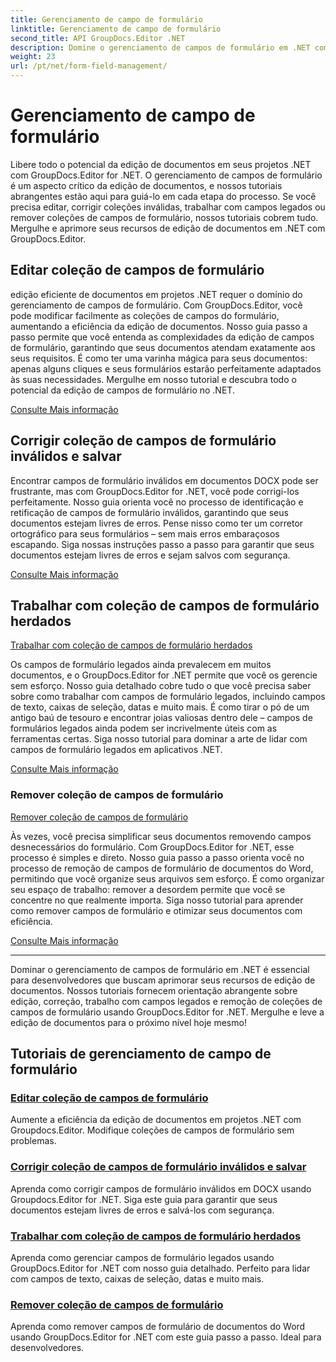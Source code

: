```yaml
---
title: Gerenciamento de campo de formulário
linktitle: Gerenciamento de campo de formulário
second_title: API GroupDocs.Editor .NET
description: Domine o gerenciamento de campos de formulário em .NET com GroupDocs.Editor. Aprenda a editar, corrigir, trabalhar com legado e remover coleções de campos de formulário com facilidade.
weight: 23
url: /pt/net/form-field-management/
---
```


# Gerenciamento de campo de formulário

Libere todo o potencial da edição de documentos em seus projetos .NET com GroupDocs.Editor for .NET. O gerenciamento de campos de formulário é um aspecto crítico da edição de documentos, e nossos tutoriais abrangentes estão aqui para guiá-lo em cada etapa do processo. Se você precisa editar, corrigir coleções inválidas, trabalhar com campos legados ou remover coleções de campos de formulário, nossos tutoriais cobrem tudo. Mergulhe e aprimore seus recursos de edição de documentos em .NET com GroupDocs.Editor.

## Editar coleção de campos de formulário

edição eficiente de documentos em projetos .NET requer o domínio do gerenciamento de campos de formulário. Com GroupDocs.Editor, você pode modificar facilmente as coleções de campos do formulário, aumentando a eficiência da edição de documentos. Nosso guia passo a passo permite que você entenda as complexidades da edição de campos de formulário, garantindo que seus documentos atendam exatamente aos seus requisitos. É como ter uma varinha mágica para seus documentos: apenas alguns cliques e seus formulários estarão perfeitamente adaptados às suas necessidades. Mergulhe em nosso tutorial e descubra todo o potencial da edição de campos de formulário no .NET.

[Consulte Mais informação](./edit-form-field-collection/)

## Corrigir coleção de campos de formulário inválidos e salvar

Encontrar campos de formulário inválidos em documentos DOCX pode ser frustrante, mas com GroupDocs.Editor for .NET, você pode corrigi-los perfeitamente. Nosso guia orienta você no processo de identificação e retificação de campos de formulário inválidos, garantindo que seus documentos estejam livres de erros. Pense nisso como ter um corretor ortográfico para seus formulários – sem mais erros embaraçosos escapando. Siga nossas instruções passo a passo para garantir que seus documentos estejam livres de erros e sejam salvos com segurança.

[Consulte Mais informação](./fix-invalid-form-field-collection-save/)

## Trabalhar com coleção de campos de formulário herdados
[Trabalhar com coleção de campos de formulário herdados](./work-legacy-form-field-collection/)

Os campos de formulário legados ainda prevalecem em muitos documentos, e o GroupDocs.Editor for .NET permite que você os gerencie sem esforço. Nosso guia detalhado cobre tudo o que você precisa saber sobre como trabalhar com campos de formulário legados, incluindo campos de texto, caixas de seleção, datas e muito mais. É como tirar o pó de um antigo baú de tesouro e encontrar joias valiosas dentro dele – campos de formulários legados ainda podem ser incrivelmente úteis com as ferramentas certas. Siga nosso tutorial para dominar a arte de lidar com campos de formulário legados em aplicativos .NET.

[Consulte Mais informação](./work-legacy-form-field-collection/)

### Remover coleção de campos de formulário
[Remover coleção de campos de formulário](./remove-form-field-collection/)

Às vezes, você precisa simplificar seus documentos removendo campos desnecessários do formulário. Com GroupDocs.Editor for .NET, esse processo é simples e direto. Nosso guia passo a passo orienta você no processo de remoção de campos de formulário de documentos do Word, permitindo que você organize seus arquivos sem esforço. É como organizar seu espaço de trabalho: remover a desordem permite que você se concentre no que realmente importa. Siga nosso tutorial para aprender como remover campos de formulário e otimizar seus documentos com eficiência.

[Consulte Mais informação](./remove-form-field-collection/)

---

Dominar o gerenciamento de campos de formulário em .NET é essencial para desenvolvedores que buscam aprimorar seus recursos de edição de documentos. Nossos tutoriais fornecem orientação abrangente sobre edição, correção, trabalho com campos legados e remoção de coleções de campos de formulário usando GroupDocs.Editor for .NET. Mergulhe e leve a edição de documentos para o próximo nível hoje mesmo!
## Tutoriais de gerenciamento de campo de formulário
### [Editar coleção de campos de formulário](./edit-form-field-collection/)
Aumente a eficiência da edição de documentos em projetos .NET com Groupdocs.Editor. Modifique coleções de campos de formulário sem problemas.
### [Corrigir coleção de campos de formulário inválidos e salvar](./fix-invalid-form-field-collection-save/)
Aprenda como corrigir campos de formulário inválidos em DOCX usando Groupdocs.Editor for .NET. Siga este guia para garantir que seus documentos estejam livres de erros e salvá-los com segurança.
### [Trabalhar com coleção de campos de formulário herdados](./work-legacy-form-field-collection/)
Aprenda como gerenciar campos de formulário legados usando GroupDocs.Editor for .NET com nosso guia detalhado. Perfeito para lidar com campos de texto, caixas de seleção, datas e muito mais.
### [Remover coleção de campos de formulário](./remove-form-field-collection/)
Aprenda como remover campos de formulário de documentos do Word usando GroupDocs.Editor for .NET com este guia passo a passo. Ideal para desenvolvedores.
